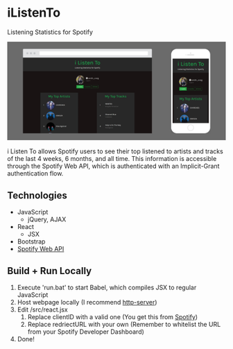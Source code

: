 # iListenTo
Listening Statistics for Spotify

![Device screenshots](screenshot.png)

i Listen To allows Spotify users to see their top listened to artists and tracks of the last 4 weeks, 6 months, and all time. This information is accessible through the Spotify Web API, which is authenticated with an Implicit-Grant authentication flow.

## Technologies
* JavaScript
  * jQuery, AJAX
* React
  * JSX
* Bootstrap
* [Spotify Web API](https://developer.spotify.com/documentation/web-api/)

## Build + Run Locally
1. Execute 'run.bat' to start Babel, which compiles JSX to regular JavaScript
1. Host webpage locally (I recommend [http-server](https://www.npmjs.com/package/http-server))
1. Edit /src/react.jsx
   1. Replace clientID with a valid one (You get this from [Spotify](https://developer.spotify.com/dashboard/))
   1. Replace redriectURL with your own (Remember to whitelist the URL from your Spotify Developer Dashboard)
1. Done!
